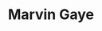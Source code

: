 ---
title: "Marvin Gaye"
summary: "American singer-songwriter and musician with a three-octave vocal range, born April 2, 1939 in Washington, D.C., USA, died April 1, 1984 in Los Angeles, California, USA when he was shot by his father Marvin Gay, Sr. Inducted into Rock And Roll Hall of Fame in 1987 . Starting as a member of the in the late fifties, he ventured into a solo career after the group disbanded in 1960 signing with the subsidiary of . Brother of and father of ."
image: "marvin-gaye.jpg"
apple_music_artist_url: "https://music.apple.com/gb/artist/marvin-gaye/127329"
wikipedia_url: "none"
---